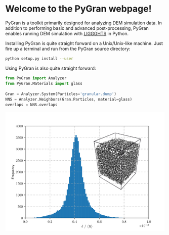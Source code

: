 # Welcome to the PyGran webpage!

PyGran is a toolkit primarily designed for analyzing DEM simulation data. In addition to performing basic and advanced post-processing, PyGran enables running DEM simulation with [LIGGGHTS](https://www.cfdem.com/liggghtsr-open-source-discrete-element-method-particle-simulation-code) in Python.

Installing PyGran is quite straight forward on a Unix/Unix-like machine. Just fire up a terminal and run from the PyGran source directory:

```bash
python setup.py install --user
```

Using PyGran is also quite straight forward:

```python
from PyGran import Analyzer
from PyGran.Materials import glass

Gran = Analyzer.System(Particles='granular.dump')
NNS = Analyzer.Neighbors(Gran.Particles, material=glass)
overlaps = NNS.overlaps
```

![alt text](images/overlap-hist.png "Logo Title Text 1")
